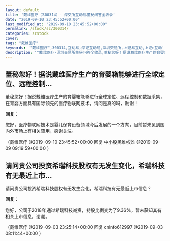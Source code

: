 ```yaml
---
layout: default
title: '戴维医疗（300314）- 深交所互动易董秘问答全收录'
date: "2019-09-10 23:45:52+00:00"
last_modified_at: "2019-09-10 23:45:52+00:00"
permalink: /stock/sz/300314/
categories: szstock
cover: 
tags: "戴维医疗"
keywords: '"戴维医疗",300314,互动易,深证互动易,深圳交易所,上证易互动,上证e互动'
description: '"戴维医疗-深圳交易所董秘问答全收录,董秘您好！据说戴维医疗生产的育婴箱能够进行全球定位、远程控制和数据采集，在育婴方面具有国际领先的医疗物联网技术，请问是真的吗，谢谢！"'
---
```


## 董秘您好！据说戴维医疗生产的育婴箱能够进行全球定位、远程控制...

董秘您好！据说戴维医疗生产的育婴箱能够进行全球定位、远程控制和数据采集，在育婴方面具有国际领先的医疗物联网技术，请问是真的吗，谢谢！

**回复**：

您好，医疗物联网技术是婴儿保育设备领域今后发展的一个方向，目前暂未见到国内外市场上有相关应用，感谢关注。 

（戴维医疗  @2019-09-10 23:45:52+00:00 回复 中小股民维权难  @2019-09-09 09:19:59+00:00 ）

## 请问贵公司投资希瑞科技股权有无发生变化，希瑞科技有无最近上市...

请问贵公司投资希瑞科技股权有无发生变化，希瑞科技有无最近上市信息？

**回复**：

您好，公司于2018年通过希瑞科技减资，持股比例变为了9.36%，暂未获知其有相关上市信息，谢谢。 

（戴维医疗  @2019-09-03 23:25:14+00:00 回复 cninfo612997  @2019-09-03 08:11:44+00:00 ）

